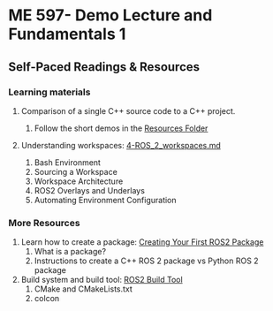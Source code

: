 # ME 597- Demo Lecture and Fundamentals 1

## Self-Paced Readings & Resources

### Learning materials
1. Comparison of a single C++ source code to a C++ project. 
   1. Follow the short demos in the [Resources Folder](https://github.com/naslab-projects/ME597-Fall2024/tree/main/1-ROS_2_Basics/Resources/1-Lecture)

2. Understanding workspaces: [4-ROS_2_workspaces.md](https://github.com/naslab-projects/ME597-Fall2024/blob/main/1-ROS_2_Basics/4-ROS_2_workspaces.md)
   1. Bash Environment
   2. Sourcing a Workspace
   3. Workspace Architecture
   3. ROS2 Overlays and Underlays
   4. Automating Environment Configuration

### More Resources

1. Learn how to create a package: [Creating Your First ROS2 Package](https://docs.ros.org/en/galactic/Tutorials/Beginner-Client-Libraries/Creating-Your-First-ROS2-Package.html)
   1. What is a package?
   2. Instructions to create a C++ ROS 2 package vs Python ROS 2 package
2. Build system and build tool: [ROS2 Build Tool](https://design.ros2.org/articles/build_tool.html)
   1. CMake and CMakeLists.txt
   2. colcon
